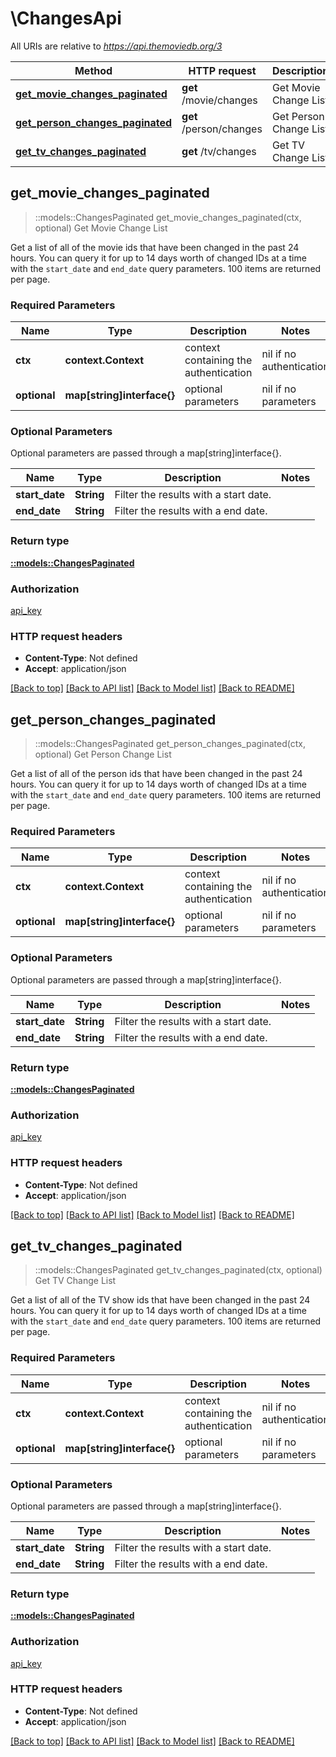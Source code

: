 # \ChangesApi

All URIs are relative to *https://api.themoviedb.org/3*

Method | HTTP request | Description
------------- | ------------- | -------------
[**get_movie_changes_paginated**](ChangesApi.md#get_movie_changes_paginated) | **get** /movie/changes | Get Movie Change List
[**get_person_changes_paginated**](ChangesApi.md#get_person_changes_paginated) | **get** /person/changes | Get Person Change List
[**get_tv_changes_paginated**](ChangesApi.md#get_tv_changes_paginated) | **get** /tv/changes | Get TV Change List



## get_movie_changes_paginated

> ::models::ChangesPaginated get_movie_changes_paginated(ctx, optional)
Get Movie Change List

Get  a list of all of the movie ids that have been changed in the past 24 hours.  You can query it for up to 14 days worth of changed IDs at a time with the `start_date` and `end_date` query parameters. 100 items are returned per page.

### Required Parameters


Name | Type | Description  | Notes
------------- | ------------- | ------------- | -------------
 **ctx** | **context.Context** | context containing the authentication | nil if no authentication
 **optional** | **map[string]interface{}** | optional parameters | nil if no parameters

### Optional Parameters

Optional parameters are passed through a map[string]interface{}.

Name | Type | Description  | Notes
------------- | ------------- | ------------- | -------------
 **start_date** | **String**| Filter the results with a start date. | 
 **end_date** | **String**| Filter the results with a end date. | 

### Return type

[**::models::ChangesPaginated**](changes-paginated.md)

### Authorization

[api_key](../README.md#api_key)

### HTTP request headers

- **Content-Type**: Not defined
- **Accept**: application/json

[[Back to top]](#) [[Back to API list]](../README.md#documentation-for-api-endpoints) [[Back to Model list]](../README.md#documentation-for-models) [[Back to README]](../README.md)


## get_person_changes_paginated

> ::models::ChangesPaginated get_person_changes_paginated(ctx, optional)
Get Person Change List

Get a list of all of the person ids that have been changed in the past 24 hours.  You can query it for up to 14 days worth of changed IDs at a time with the `start_date` and `end_date` query parameters. 100 items are returned per page.

### Required Parameters


Name | Type | Description  | Notes
------------- | ------------- | ------------- | -------------
 **ctx** | **context.Context** | context containing the authentication | nil if no authentication
 **optional** | **map[string]interface{}** | optional parameters | nil if no parameters

### Optional Parameters

Optional parameters are passed through a map[string]interface{}.

Name | Type | Description  | Notes
------------- | ------------- | ------------- | -------------
 **start_date** | **String**| Filter the results with a start date. | 
 **end_date** | **String**| Filter the results with a end date. | 

### Return type

[**::models::ChangesPaginated**](changes-paginated.md)

### Authorization

[api_key](../README.md#api_key)

### HTTP request headers

- **Content-Type**: Not defined
- **Accept**: application/json

[[Back to top]](#) [[Back to API list]](../README.md#documentation-for-api-endpoints) [[Back to Model list]](../README.md#documentation-for-models) [[Back to README]](../README.md)


## get_tv_changes_paginated

> ::models::ChangesPaginated get_tv_changes_paginated(ctx, optional)
Get TV Change List

Get a list of all of the TV show ids that have been changed in the past 24 hours.  You can query it for up to 14 days worth of changed IDs at a time with the `start_date` and `end_date` query parameters. 100 items are returned per page.

### Required Parameters


Name | Type | Description  | Notes
------------- | ------------- | ------------- | -------------
 **ctx** | **context.Context** | context containing the authentication | nil if no authentication
 **optional** | **map[string]interface{}** | optional parameters | nil if no parameters

### Optional Parameters

Optional parameters are passed through a map[string]interface{}.

Name | Type | Description  | Notes
------------- | ------------- | ------------- | -------------
 **start_date** | **String**| Filter the results with a start date. | 
 **end_date** | **String**| Filter the results with a end date. | 

### Return type

[**::models::ChangesPaginated**](changes-paginated.md)

### Authorization

[api_key](../README.md#api_key)

### HTTP request headers

- **Content-Type**: Not defined
- **Accept**: application/json

[[Back to top]](#) [[Back to API list]](../README.md#documentation-for-api-endpoints) [[Back to Model list]](../README.md#documentation-for-models) [[Back to README]](../README.md)

